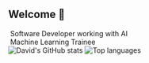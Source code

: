 ## Welcome 👋


&nbsp;Software Developer working with AI<br>
&nbsp;Machine Learning Trainee<br>![David's GitHub stats](https://github-readme-stats.vercel.app/api?username=zeimoto&show_icons=true&border_radius=2&text_color=ffffff&hide_border=True&line_height=24&hide_title=True&hide_rank=True&hide=contribs&bg_color=101217&theme=dark&card_width=1)
![Top languages](https://github-readme-stats.vercel.app/api/top-langs/?username=zeimoto&langs_count=6&layout=donut-vertical&text_color=ffffff&bg_color=101217&hide_border=True&hide_title=True&card_width=1)
&nbsp;



 
<!--
**Zeimoto/zeimoto** is a ✨ _special_ ✨ repository because its `README.md` (this file) appears on your GitHub profile.

Here are some ideas to get you started:

- 🔭 I’m currently working on ...
- 🌱 I’m currently learning ...
- 👯 I’m looking to collaborate on ...
- 🤔 I’m looking for help with ...
- 💬 Ask me about ...
- 📫 How to reach me: ...
- 😄 Pronouns: ...
- ⚡ Fun fact: ...
-->
